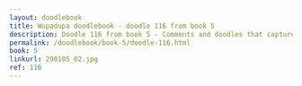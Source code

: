 ```yaml
---
layout: doodlebook
title: Wupadupa doodlebook - doodle 116 from book 5
description: Doodle 116 from book 5 - Comments and doodles that capture the essence of this event  
permalink: /doodlebook/book-5/doodle-116.html
book: 5
linkurl: 290105_02.jpg
ref: 116
---	  
```

																																																																							